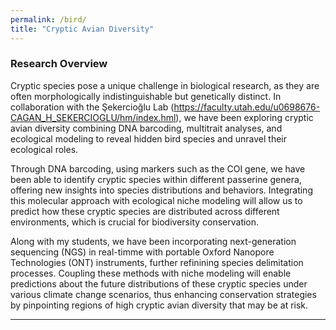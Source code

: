 ```yaml
---
permalink: /bird/
title: "Cryptic Avian Diversity"
---
```

### Research Overview

Cryptic species pose a unique challenge in biological research, as they are often morphologically indistinguishable but genetically distinct. In collaboration with the Şekercioğlu Lab (https://faculty.utah.edu/u0698676-CAGAN_H_SEKERCIOGLU/hm/index.hml), we have been exploring cryptic avian diversity combining DNA barcoding, multitrait analyses, and ecological modeling to reveal hidden bird species and unravel their ecological roles.

Through DNA barcoding, using markers such as the COI gene, we have been able to identify cryptic species within different passerine genera, offering new insights into species distributions and behaviors. Integrating this molecular approach with ecological niche modeling will allow us to predict how these cryptic species are distributed across different environments, which is crucial for biodiversity conservation.

Along with my students, we have been incorporating next-generation sequencing (NGS) in real-timme with portable Oxford Nanopore Technologies (ONT) instruments, further refinining species delimitation processes. Coupling these methods with niche modeling will enable predictions about the future distributions of these cryptic species under various climate change scenarios, thus enhancing conservation strategies by pinpointing regions of high cryptic avian diversity that may be at risk.

---
